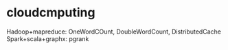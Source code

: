 # cloudcmputing
Hadoop+mapreduce: OneWordCOunt, DoubleWordCount, DistributedCache
Spark+scala+graphx: pgrank
